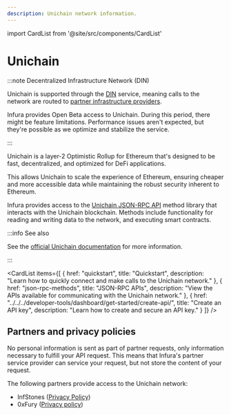 ```yaml
---
description: Unichain network information.
---
```


import CardList from '@site/src/components/CardList'

# Unichain

:::note Decentralized Infrastructure Network (DIN)

Unichain is supported through the [DIN](https://www.infura.io/solutions/decentralized-infrastructure-service) service,
meaning calls to the network are routed to [partner infrastructure providers](#partners-and-privacy-policies).

Infura provides Open Beta access to Unichain. During this period, there might be feature limitations.
Performance issues aren't expected, but they're possible as we optimize and stabilize the service.

:::

Unichain is a layer-2 Optimistic Rollup for Ethereum that's designed to be fast, decentralized, and
optimized for DeFi applications.

This allows Unichain to scale the experience of Ethereum, ensuring cheaper and more accessible data while
maintaining the robust security inherent to Ethereum.

Infura provides access to the [Unichain JSON-RPC API](json-rpc-methods/index.md) method library that
interacts with the Unichain blockchain. Methods include functionality for reading and writing data to the network,
and executing smart contracts.

:::info See also

See the [official Unichain documentation](https://docs.unichain.org/docs) for more information.

:::

<CardList
  items={[
    {
      href: "quickstart",
      title: "Quickstart",
      description: "Learn how to quickly connect and make calls to the Unichain network."
    },
    {
      href: "json-rpc-methods",
      title: "JSON-RPC APIs",
      description: "View the APIs available for communicating with the Unichain network."
    },
    {
      href: "../../../developer-tools/dashboard/get-started/create-api/",
      title: "Create an API key",
      description: "Learn how to create and secure an API key."
    }
  ]}
/>

## Partners and privacy policies

No personal information is sent as part of partner requests, only information necessary to fulfill your API request. This means that Infura's partner service provider can service your request, but not store the content of your request.

The following partners provide access to the Unichain network:

<!-- markdown-link-check-disable -->
- InfStones ([Privacy Policy](https://infstones.com/terms/privacy-notice))
- 0xFury ([Privacy policy](https://0xfury.com/privacy.php))
<!-- markdown-link-check-enable -->
